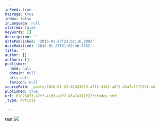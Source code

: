 ```yaml
---
inFeed: true
hasPage: true
inNav: false
inLanguage: null
starred: false
keywords: []
description: ''
datePublished: '2016-01-23T21:02:16.208Z'
dateModified: '2016-01-23T21:02:06.765Z'
title: ''
author: []
authors: []
publisher:
  name: null
  domain: null
  url: null
  favicon: null
sourcePath: _posts/2016-01-23-61823073-a7ff-41d3-a2f2-45a7a117f22f.md
published: true
url: 61823073-a7ff-41d3-a2f2-45a7a117f22f/index.html
_type: Article

---
```

test
![](https://the-grid-user-content.s3-us-west-2.amazonaws.com/4653dffe-c1d5-4d2e-a804-539825657372.png)